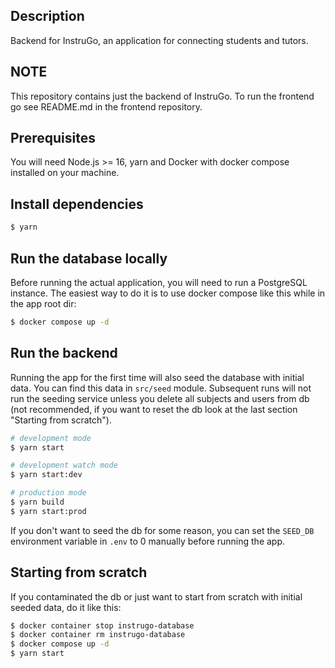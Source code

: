 ## Description

Backend for InstruGo, an application for connecting students and tutors.

## NOTE

This repository contains just the backend of InstruGo. To run the frontend go see README.md in the frontend repository.

## Prerequisites

You will need Node.js >= 16, yarn and Docker with docker compose installed on your machine.

## Install dependencies

```bash
$ yarn
```

## Run the database locally

Before running the actual application, you will need to run a PostgreSQL instance. The easiest way to do it is to use docker compose like this while in the app root dir:

```bash
$ docker compose up -d
```

## Run the backend

Running the app for the first time will also seed the database with initial data. You can find this data in `src/seed` module. Subsequent runs will not run the seeding service unless you delete all subjects and users from db (not recommended, if you want to reset the db look at the last section "Starting from scratch").

```bash
# development mode
$ yarn start

# development watch mode
$ yarn start:dev

# production mode
$ yarn build
$ yarn start:prod
```

If you don't want to seed the db for some reason, you can set the `SEED_DB` environment variable in `.env` to 0 manually before running the app.

## Starting from scratch

If you contaminated the db or just want to start from scratch with initial seeded data, do it like this:

```bash
$ docker container stop instrugo-database
$ docker container rm instrugo-database
$ docker compose up -d
$ yarn start
```
